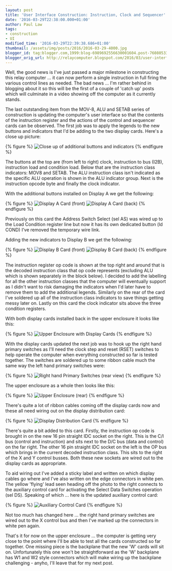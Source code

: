 ```yaml
---
layout: post
title: 'User Interface Construction: Instruction, Clock and Sequencer'
date: '2016-03-29T22:38:00.000+01:00'
author: Paul Law
tags:
- construction
- UI
modified_time: '2016-03-29T22:39:38.686+01:00'
thumbnail: /assets/img/posts/2016/2016-03-29-4000.jpg
blogger_id: tag:blogger.com,1999:blog-6989692556630001604.post-7608053395946085147
blogger_orig_url: http://relaycomputer.blogspot.com/2016/03/user-interface-construction-instruction.html
---
```


Well, the good news is I've just passed a major milestone in 
constructing this relay computer ... it can now perform a single instruction 
in full firing the various control lines as needed. The bad news ... I'm 
rather behind in blogging about it so this will be the first of a couple of 
'catch up' posts which will culminate in a video showing off the computer as 
it currently stands.

The last outstanding item from 
the MOV-8, ALU and SETAB series of construction is updating the computer's 
user interface so that the contents of the instruction register and the 
actions of the control and sequencer cards can be observed. The first job was 
to apply the legends to the new buttons and indicators that I'd be adding to 
the two display cards. Here's a close up picture:

{% figure %}
![Close up of additional buttons and indicators](/assets/img/posts/2016/2016-03-29-0000.jpg)
{% endfigure %}

The buttons at the top are (from left to right) 
clock, instruction to bus (I2B), instruction load and condition load. Below 
that are the instruction class indicators: MOV8 and SETAB. The ALU instruction 
class isn't indicated as the specific ALU operation is shown in the ALU 
indicator group. Next is the instruction opcode byte and finally the clock 
indicator.

With the additional buttons installed on 
Display A we get the following:

{% figure %}
![Display A Card (front)](/assets/img/posts/2016/2016-03-29-0001.jpg)
![Display A Card (back)](/assets/img/posts/2016/2016-03-29-0002.jpg)
{% endfigure %}

Previously on this card the Address Switch Select (sel AS) 
was wired up to the Load Condition register line but now it has its own 
dedicated button (ld COND) I've removed the temporary wire link.

Adding the new indicators to Display B we get the 
following:

{% figure %}
![Display B Card (front)](/assets/img/posts/2016/2016-03-29-0003.jpg)
![Display B Card (back)](/assets/img/posts/2016/2016-03-29-0004.jpg)
{% endfigure %}

The instruction register op code is shown at the top right 
and around that is the decoded instruction class that op code represents 
(excluding ALU which is shown separately in the block below). I decided to add 
the labelling for all the other instruction classes that the computer will 
eventually support as I didn't want to risk damaging the indicators when I'd 
later have to remove them to add the additional legends. Similarly on the rear 
of the card I've soldered up all of the instruction class indicators to save 
things getting messy later on. Lastly on this card the clock indicator sits 
above the three condition registers.

With both 
display cards installed back in the upper enclosure it looks like 
this:

{% figure %}
![Upper Enclosure with Display Cards](/assets/img/posts/2016/2016-03-29-0005.jpg)
{% endfigure %}

With the display cards updated the next job was to hook up 
the right hand primary switches as I'll need the clock step and reset (RSET) 
switches to help operate the computer when everything constructed so far is 
tested together. The switches are soldered up to some ribbon cable much the 
same way the left hand primary switches were:

{% figure %}
![Right hand Primary Switches (rear view)](/assets/img/posts/2016/2016-03-29-0006.jpg)
{% endfigure %}

The upper enclosure as a whole then looks like 
this:

{% figure %}
![Upper Enclosure (rear)](/assets/img/posts/2016/2016-03-29-0007.jpg)
{% endfigure %}

There's quite a lot of ribbon cables coming off the display 
cards now and these all need wiring out on the display distribution 
card:

{% figure %}
![Display Distribution Card](/assets/img/posts/2016/2016-03-29-0008.jpg)
{% endfigure %}

There's quite a bit added to this card. Firstly, the 
instruction op code is brought in on the new 16 pin straight IDC socket on the 
right. This is the C/I bus (control and instruction) and sits next to the D/C 
bus (data and control) on the far right. The other 16 pin straight IDC socket 
on the left is the OP bus which brings in the current decoded instruction 
class. This sits to the right of the X and Y control busses. Both these new 
sockets are wired out to the display cards as appropriate.

To aid wiring out I've added a sticky label and written on which 
display cables go where and I've also written on the edge connectors in white 
pen. The yellow 'flying' lead seen heading off the photo to the right connects 
to the auxiliary control card for activating the Select Data Switches 
operation (sel DS). Speaking of which ... here is the updated auxiliary 
control card:

{% figure %}
![Auxiliary Control Card](/assets/img/posts/2016/2016-03-29-0009.jpg)
{% endfigure %}

Not too much has changed here ... the right hand primary 
switches are wired out to the X control bus and then I've marked up the 
connectors in white pen again.

That's it for now on 
the upper enclosure ... the computer is getting very close to the point where 
I'll be able to test all the cards constructed so far together. One missing 
piece is the backplane that the new 'W' cards will sit on. Unfortunately this 
one won't be straightforward as the 'W' backplane has W1 and W2 style 
connectors which will make wiring up the backplane challenging - anyho, I'll 
leave that for my next post.